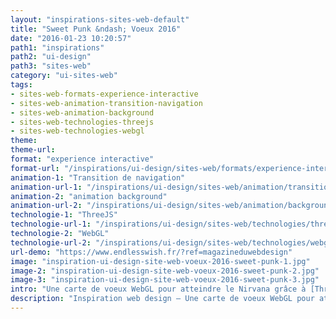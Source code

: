 ```yaml
---
layout: "inspirations-sites-web-default"
title: "Sweet Punk &ndash; Voeux 2016"
date: "2016-01-23 10:20:57"
path1: "inspirations"
path2: "ui-design"
path3: "sites-web"
category: "ui-sites-web"
tags:
- sites-web-formats-experience-interactive
- sites-web-animation-transition-navigation
- sites-web-animation-background
- sites-web-technologies-threejs
- sites-web-technologies-webgl
theme:
theme-url:
format: "experience interactive"
format-url: "/inspirations/ui-design/sites-web/formats/experience-interactive/"
animation-1: "Transition de navigation"
animation-url-1: "/inspirations/ui-design/sites-web/animation/transition-navigation/"
animation-2: "animation background"
animation-url-2: "/inspirations/ui-design/sites-web/animation/background/"
technologie-1: "ThreeJS"
technologie-url-1: "/inspirations/ui-design/sites-web/technologies/threejs/"
technologie-2: "WebGL"
technologie-url-2: "/inspirations/ui-design/sites-web/technologies/webgl/"
url-demo: "https://www.endlesswish.fr/?ref=magazineduwebdesign"
image: "inspiration-ui-design-site-web-voeux-2016-sweet-punk-1.jpg"
image-2: "inspiration-ui-design-site-web-voeux-2016-sweet-punk-2.jpg"
image-3: "inspiration-ui-design-site-web-voeux-2016-sweet-punk-3.jpg"
intro: "Une carte de voeux WebGL pour atteindre le Nirvana grâce à [ThreeJS](http://www.magazineduwebdesign.com/inspirations/ui-design/sites-web/technologies/threejs/). Sympa la détection du visage avec la Webcam."
description: "Inspiration web design – Une carte de voeux WebGL pour atteindre le Nirvana grâce à ThreeJS. Sympa la détection du visage avec la Webcam."
---
```

